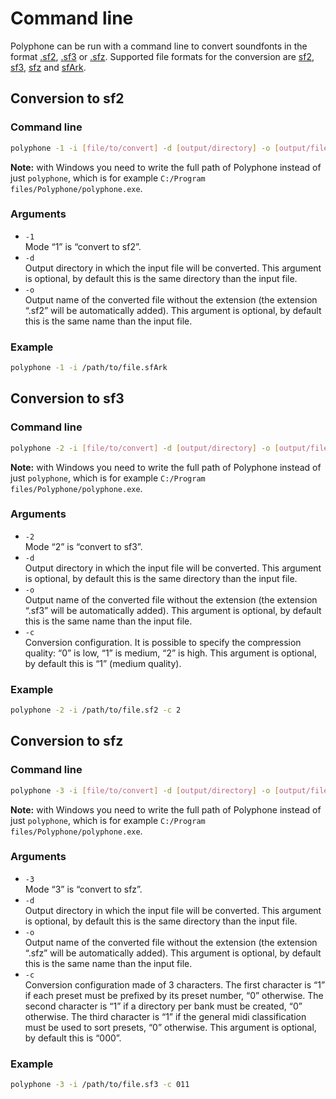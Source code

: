 # Command line

Polyphone can be run with a command line to convert soundfonts in the format
[.sf2], [.sf3] or [.sfz]. Supported file formats for the conversion are [sf2],
[sf3], [sfz] and [sfArk].


<a name="doc_sf2"/>

## Conversion to sf2

### Command line

```bash
polyphone -1 -i [file/to/convert] -d [output/directory] -o [output/file/name]
```

**Note:** with Windows you need to write the full path of Polyphone instead of
just `polyphone`, which is for example
`C:/Program files/Polyphone/polyphone.exe`.


### Arguments

  - `-1`  
    Mode “1” is “convert to sf2”.
  - `-d`  
    Output directory in which the input file will be converted. This argument
    is optional, by default this is the same directory than the input file.
  - `-o`  
    Output name of the converted file without the extension (the extension
    “.sf2” will be automatically added). This argument is optional, by default
    this is the same name than the input file.


### Example

```bash
polyphone -1 -i /path/to/file.sfArk
```


<a name="doc_sf3"/>

## Conversion to sf3


### Command line

```bash
polyphone -2 -i [file/to/convert] -d [output/directory] -o [output/file/name] -c [config]
```

**Note:** with Windows you need to write the full path of Polyphone instead of
just `polyphone`, which is for example
`C:/Program files/Polyphone/polyphone.exe`.


### Arguments

  - `-2`  
    Mode “2” is “convert to sf3”.
  - `-d`  
    Output directory in which the input file will be converted. This argument
    is optional, by default this is the same directory than the input file.
  - `-o`  
    Output name of the converted file without the extension (the extension
    “.sf3” will be automatically added). This argument is optional, by default
    this is the same name than the input file.
  - `-c`  
    Conversion configuration. It is possible to specify the compression quality:
    “0” is low, “1” is medium, “2” is high. This argument is optional, by
    default this is “1” (medium quality).


### Example

```bash
polyphone -2 -i /path/to/file.sf2 -c 2
```


<a name="doc_sfz"/>

## Conversion to sfz


### Command line

```bash
polyphone -3 -i [file/to/convert] -d [output/directory] -o [output/file/name] -c [config]
```

**Note:** with Windows you need to write the full path of Polyphone instead of
just `polyphone`, which is for example
`C:/Program files/Polyphone/polyphone.exe`.


### Arguments

  - `-3`  
    Mode “3” is “convert to sfz”.
  - `-d`  
    Output directory in which the input file will be converted. This argument
    is optional, by default this is the same directory than the input file.
  - `-o`  
    Output name of the converted file without the extension (the extension
    “.sfz” will be automatically added). This argument is optional, by default
    this is the same name than the input file.
  - `-c`  
    Conversion configuration made of 3 characters. The first character is “1” if
    each preset must be prefixed by its preset number, “0” otherwise. The second
    character is “1” if a directory per bank must be created, “0” otherwise.
    The third character is “1” if the general midi classification must be used
    to sort presets, “0” otherwise. This argument is optional, by default this
    is “000”.


### Example

```bash
polyphone -3 -i /path/to/file.sf3 -c 011
```



[.sf2]: #doc_sf2
[.sf3]: #doc_sf3
[.sfz]: #doc_sfz

[sf2]:   the-different-soundfont-formats.md#doc_sf2
[sf3]:   the-different-soundfont-formats.md#doc_sf3
[sfz]:   the-different-soundfont-formats.md#doc_sfz
[sfArk]: the-different-soundfont-formats.md#doc_sfark
